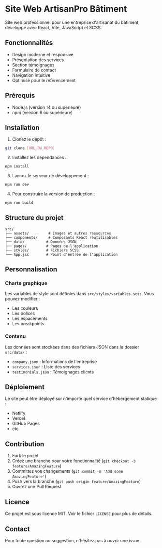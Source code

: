 # Site Web ArtisanPro Bâtiment

Site web professionnel pour une entreprise d'artisanat du bâtiment, développé avec React, Vite, JavaScript et SCSS.

## Fonctionnalités

- Design moderne et responsive
- Présentation des services
- Section témoignages
- Formulaire de contact
- Navigation intuitive
- Optimisé pour le référencement

## Prérequis

- Node.js (version 14 ou supérieure)
- npm (version 6 ou supérieure)

## Installation

1. Clonez le dépôt :
```bash
git clone [URL_DU_REPO]
```

2. Installez les dépendances :
```bash
npm install
```

3. Lancez le serveur de développement :
```bash
npm run dev
```

4. Pour construire la version de production :
```bash
npm run build
```

## Structure du projet

```
src/
├── assets/         # Images et autres ressources
├── components/     # Composants React réutilisables
├── data/          # Données JSON
├── pages/         # Pages de l'application
├── styles/        # Fichiers SCSS
└── App.jsx        # Point d'entrée de l'application
```

## Personnalisation

### Charte graphique

Les variables de style sont définies dans `src/styles/variables.scss`. Vous pouvez modifier :
- Les couleurs
- Les polices
- Les espacements
- Les breakpoints

### Contenu

Les données sont stockées dans des fichiers JSON dans le dossier `src/data/` :
- `company.json` : Informations de l'entreprise
- `services.json` : Liste des services
- `testimonials.json` : Témoignages clients

## Déploiement

Le site peut être déployé sur n'importe quel service d'hébergement statique :
- Netlify
- Vercel
- GitHub Pages
- etc.

## Contribution

1. Fork le projet
2. Créez une branche pour votre fonctionnalité (`git checkout -b feature/AmazingFeature`)
3. Committez vos changements (`git commit -m 'Add some AmazingFeature'`)
4. Push vers la branche (`git push origin feature/AmazingFeature`)
5. Ouvrez une Pull Request

## Licence

Ce projet est sous licence MIT. Voir le fichier `LICENSE` pour plus de détails.

## Contact

Pour toute question ou suggestion, n'hésitez pas à ouvrir une issue.
